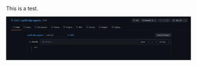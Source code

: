 This is a test.

![Image][1]

[1]: https://github.com/JSN3/cse15l-lab-reports/blob/main/Lab%202%20-%20Part%201.png
